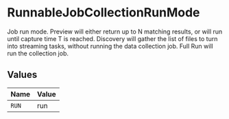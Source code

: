 # RunnableJobCollectionRunMode

Job run mode. Preview will either return up to N matching results, or will run until capture time T is reached. Discovery will gather the list of files to turn into streaming tasks, without running the data collection job. Full Run will run the collection job.


## Values

| Name  | Value |
| ----- | ----- |
| `RUN` | run   |